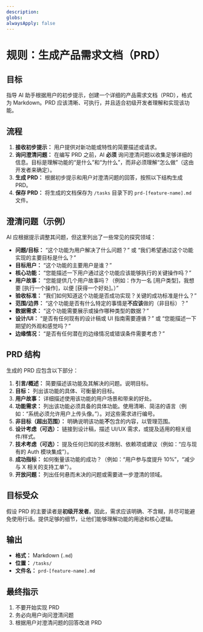 ```yaml
---
description:
globs:
alwaysApply: false
---
```

# 规则：生成产品需求文档（PRD）

## 目标

指导 AI 助手根据用户的初步提示，创建一个详细的产品需求文档（PRD），格式为 Markdown。PRD 应该清晰、可执行，并且适合初级开发者理解和实现该功能。

## 流程

1.  **接收初步提示：** 用户提供对新功能或特性的简要描述或请求。
2.  **询问澄清问题：** 在编写 PRD 之前，AI **必须** 询问澄清问题以收集足够详细的信息。目标是理解功能的“是什么”和“为什么”，而非必须理解“怎么做”（这由开发者来确定）。
3.  **生成 PRD：** 根据初步提示和用户对澄清问题的回答，按照以下结构生成 PRD。
4.  **保存 PRD：** 将生成的文档保存为 `/tasks` 目录下的 `prd-[feature-name].md` 文件。

## 澄清问题（示例）

AI 应根据提示调整其问题，但这里列出了一些常见的探究领域：

*   **问题/目标：** “这个功能为用户解决了什么问题？” 或 “我们希望通过这个功能实现的主要目标是什么？”
*   **目标用户：** “这个功能的主要用户是谁？”
*   **核心功能：** “您能描述一下用户通过这个功能应该能够执行的关键操作吗？”
*   **用户故事：** “您能提供几个用户故事吗？（例如：作为一名 [用户类型]，我想要 [执行一个操作]，以便 [获得一个好处]。）”
*   **验收标准：** “我们如何知道这个功能是否成功实现？关键的成功标准是什么？”
*   **范围/边界：** “这个功能是否有什么特定的事情是**不应该**做的（非目标）？”
*   **数据需求：** “这个功能需要展示或操作哪种类型的数据？”
*   **设计/UI：** “是否有任何现有的设计稿或 UI 指南需要遵循？” 或 “您能描述一下期望的外观和感觉吗？”
*   **边缘情况：** “是否有任何潜在的边缘情况或错误条件需要考虑？”

## PRD 结构

生成的 PRD 应包含以下部分：

1.  **引言/概述：** 简要描述该功能及其解决的问题。说明目标。
2.  **目标：** 列出该功能的具体、可衡量的目标。
3.  **用户故事：** 详细描述使用该功能的用户场景和带来的好处。
4.  **功能需求：** 列出该功能必须具备的具体功能。使用清晰、简洁的语言（例如：“系统必须允许用户上传头像。”）。对这些需求进行编号。
5.  **非目标（超出范围）：** 明确说明该功能**不**包含的内容，以管理范围。
6.  **设计考虑（可选）：** 链接到设计稿，描述 UI/UX 需求，或提及适用的相关组件/样式。
7.  **技术考虑（可选）：** 提及任何已知的技术限制、依赖项或建议（例如：“应与现有的 Auth 模块集成”）。
8.  **成功指标：** 如何衡量该功能的成功？（例如：“用户参与度提升 10%”，“减少与 X 相关的支持工单”）。
9.  **开放问题：** 列出任何悬而未决的问题或需要进一步澄清的领域。

## 目标受众

假设 PRD 的主要读者是**初级开发者**。因此，需求应该明确、不含糊，并尽可能避免使用行话。提供足够的细节，让他们能够理解功能的用途和核心逻辑。

## 输出

*   **格式：** Markdown (`.md`)
*   **位置：** `/tasks/`
*   **文件名：** `prd-[feature-name].md`

## 最终指示

1.  不要开始实现 PRD
2.  务必向用户询问澄清问题
3.  根据用户对澄清问题的回答改进 PRD
